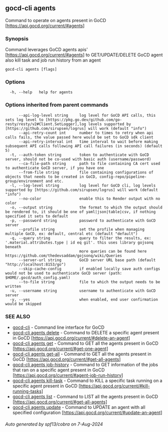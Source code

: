 ## gocd-cli agents

Command to operate on agents present in GoCD [https://api.gocd.org/current/#agents]

### Synopsis

Command leverages GoCD agents apis' [https://api.gocd.org/current/#agents] to 
GET/UPDATE/DELETE GoCD agent also kill task and job run history from an agent

```
gocd-cli agents [flags]
```

### Options

```
  -h, --help   help for agents
```

### Options inherited from parent commands

```
      --api-log-level string     log level for GoCD API calls, this sets log level to [https://pkg.go.dev/github.com/go-resty/resty/v2#Client.SetLogger],log levels supported by [https://github.com/sirupsen/logrus] will work (default "info")
      --api-retry-count int      number to times to retry when api calls fails, the value passed here would be set to GoCD sdk client
      --api-retry-interval int   time interval to wait before making subsequent API calls following API call failures (in seconds) (default 5)
  -t, --auth-token string        token to authenticate with GoCD server, should not be co-used with basic auth (username/password)
      --ca-file-path string      path to file containing CA cert used to authenticate GoCD server, if you have one
      --from-file string         file containing configurations of objects that needs to be created in GoCD, config-repo/pipeline-group/environment and etc.
  -l, --log-level string         log level for GoCD cli, log levels supported by [https://github.com/sirupsen/logrus] will work (default "info")
      --no-color                 enable this to Render output with no color
  -o, --output string            the format to which the output should be rendered to, it should be one of yaml|json|table|csv, if nothing specified it sets to default
  -p, --password string          password to authenticate with GoCD server
      --profile string           set the profile when managing multiple GoCD, ex: default, central etc (default "default")
  -q, --query string             query to filter the results, ex: '.material.attributes.type | id eq git'. this uses library gojsonq beneath
                                 more queries can be found here https://github.com/thedevsaddam/gojsonq/wiki/Queries
      --server-url string        GoCD server URL base path (default "http://localhost:8153/go")
      --skip-cache-config        if enabled locally save auth configs would not be used to authenticate GoCD server (path: $HOME/.gocd/auth_config.yaml)
      --to-file string           file to which the output needs to be written
  -u, --username string          username to authenticate with GoCD server
  -y, --yes                      when enabled, end user confirmation would be skipped
```

### SEE ALSO

* [gocd-cli](gocd-cli.md)	 - Command line interface for GoCD
* [gocd-cli agents delete](gocd-cli_agents_delete.md)	 - Command to DELETE a specific agent present in GoCD [https://api.gocd.org/current/#delete-an-agent]
* [gocd-cli agents get](gocd-cli_agents_get.md)	 - Command to GET all the agents present in GoCD [https://api.gocd.org/current/#get-one-agent]
* [gocd-cli agents get-all](gocd-cli_agents_get-all.md)	 - Command to GET all the agents present in GoCD [https://api.gocd.org/current/#get-all-agents]
* [gocd-cli agents job-history](gocd-cli_agents_job-history.md)	 - Command to GET information of the jobs that ran on a specific agent present in GoCD [https://api.gocd.org/current/#agent-job-run-history]
* [gocd-cli agents kill-task](gocd-cli_agents_kill-task.md)	 - Command to KILL a specific task running on a specific agent present in GoCD [https://api.gocd.org/current/#kill-running-tasks]
* [gocd-cli agents list](gocd-cli_agents_list.md)	 - Command to LIST all the agents present in GoCD [https://api.gocd.org/current/#get-all-agents]
* [gocd-cli agents update](gocd-cli_agents_update.md)	 - Command to UPDATE an agent with all specified configuration [https://api.gocd.org/current/#update-an-agent]

###### Auto generated by spf13/cobra on 7-Aug-2024
